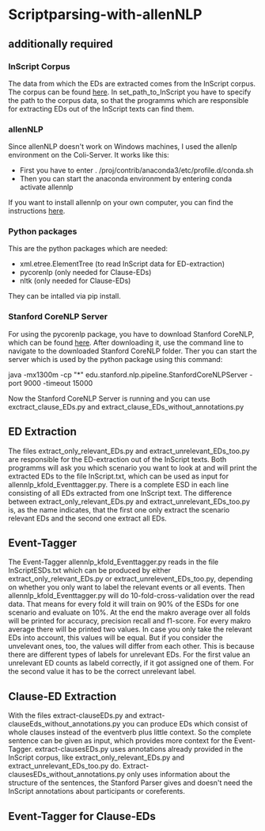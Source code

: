 # Scriptparsing-with-allenNLP
## additionally required
### InScript Corpus
The data from which the EDs are extracted comes from the InScript corpus. The corpus can be found [here](https://my.hidrive.com/lnk/AgAzHi6B#file).
In set_path_to_InScript you have to specify the path to the corpus data, so that the programms which are 
responsible for extracting EDs out of the InScript texts can find them.
### allenNLP
Since allenNLP doesn't work on Windows machines, I used the allenlp environment on the Coli-Server. 
It works like this:
* First you have to enter . /proj/contrib/anaconda3/etc/profile.d/conda.sh 
* Then you can start the anaconda environment by entering conda activate allennlp

If you want to install allennlp on your own computer, you can find the instructions [here](https://github.com/allenai/allennlp).
### Python packages
This are the python packages which are needed:
* xml.etree.ElementTree (to read InScript data for ED-extraction)
* pycorenlp (only needed for Clause-EDs)
* nltk (only needed for Clause-EDs)

They can be intalled via pip install.
### Stanford CoreNLP Server
For using the pycorenlp package, you have to download Stanford CoreNLP,
which can be found [here](https://stanfordnlp.github.io/CoreNLP/download.html). 
After downloading it, use the command line to navigate to the downloaded Stanford CoreNLP folder.
Ther you can start the server which is used by the python package using this command:

java -mx1300m -cp "*" edu.stanford.nlp.pipeline.StanfordCoreNLPServer -port 9000 -timeout 15000

Now the Stanford CoreNLP Server is running and you can use exctract_clause_EDs.py and
extract_clause_EDs_without_annotations.py

## ED Extraction
The files extract_only_relevant_EDs.py and extract_unrelevant_EDs_too.py are responsible for the ED-extraction 
out of the InScript texts. Both programms will ask you which scenario you want to look at and will print the 
extracted EDs to the file InScript.txt, which can be used as input for allennlp_kfold_Eventtagger.py. There is 
a complete ESD in each line consisting of all EDs extracted from one InScript text. The difference between
extract_only_relevant_EDs.py and extract_unrelevant_EDs_too.py is, as the name indicates, that the first one
only extract the scenario relevant EDs and the second one extract all EDs.
## Event-Tagger
The Event-Tagger allennlp_kfold_Eventtagger.py reads in the file InScriptESDs.txt which can be produced by 
either extract_only_relevant_EDs.py or extract_unrelevent_EDs_too.py, depending on whether you only want to 
label the relevant events or all events. Then allennlp_kfold_Eventtagger.py will do 10-fold-cross-validation
over the read data. That means for every fold it will train on 90% of the ESDs for one scenario and evaluate 
on 10%. At the end the makro average over all folds will be printed for accuracy, precision recall and f1-score.
For every makro average there will be printed two values. In case you only take the relevant EDs into account,
this values will be equal. But if you consider the unvelevant ones, too, the values will differ from each other.
This is because there are different types of labels for unrelevant EDs. For the first value an unrelevant ED counts
as labeld correctly, if it got assigned one of them. For the second value it has to be the correct unrelevant label.
## Clause-ED Extraction
With the files extract-clauseEDs.py and extract-clauseEds_without_annotations.py you can produce EDs which consist
of whole clauses instead of the eventverb plus little context. So the complete sentence can be given as input, which
provides more context for the Event-Tagger. extract-clausesEDs.py uses annotations already provided in the InScript
corpus, like extract_only_relevant_EDs.py and extract_unrelevant_EDs_too.py do. Extract-clausesEDs_without_annotations.py
only uses information about the structure of the sentences, the Stanford Parser gives and doesn't need the InScript
annotations about participants or coreferents.
## Event-Tagger for Clause-EDs

